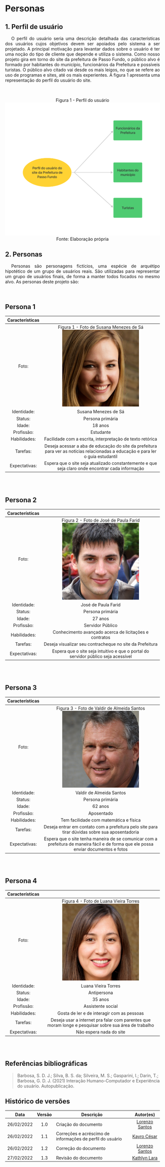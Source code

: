 
# Personas
## 1. Perfil de usuário

<p style="text-indent: 20px; text-align: justify">
O perfil do usuário seria uma descrição detalhada das características dos usuários cujos objetivos devem ser apoiados pelo sistema a ser projetado. A principal motivação para levantar dados sobre o usuário é ter uma noção do tipo de cliente que depende e utiliza o sistema.
Como nosso projeto gira em torno do site da prefeitura de Passo Fundo, o público alvo é formado por habitantes do município, funcionários da Prefeitura e possíveis turistas. O público alvo citado vai desde os mais leigos, no que se refere ao uso de programas e sites, até os mais experientes. A figura 1 apresenta uma representação do perfil do usuário do site.
</p>

<br>
<br>

<div align="center"> 

<figcaption>Figura 1 - Perfil do usuário </figcaption>
<img src="https://raw.githubusercontent.com/Interacao-Humano-Computador/2021.2-Prefeitura-de-Passo-Fundo/main/assets/img/perfilusuario.png">
<figcaption>Fonte: Elaboração própria</figcaption>

</div>



## 2. Personas
<p style="text-indent: 20px; text-align: justify">Personas são personagens fictícios, uma espécie de arquétipo hipotético de um grupo de usuários reais. São utilizadas  para representar um grupo de usuários finais, de forma a manter todos focados no mesmo alvo. As personas deste projeto são:
</p>

<br>

## Persona 1
 
 | Características | |
 | :----------: | :--------: |
 | Foto: |<figcaption>Figura 1 - Foto de Susana Menezes de Sá </figcaption> <img src="https://raw.githubusercontent.com/Interacao-Humano-Computador/2021.2-Prefeitura-de-Passo-Fundo/main/assets/img/susana.png" alt="Susana Menezes de Sá" width="250"/> |
 | Identidade: |   Susana Menezes de Sá |
 | Status: |   Persona primária  |
 | Idade: |  18 anos  |
 | Profissão: |  Estudante  |
 | Habilidades: |  Facilidade com a escrita, interpretação de texto retórica  |
 | Tarefas: |   Deseja acessar a aba de educação do site da prefeitura para ver as notícias relacionadas a educação e para ler o guia estudantil   |
 | Expectativas: |  Espera que o site seja atualizado constantemente e que seja claro onde encontrar cada informação  |

<br>
<br>

## Persona 2
 
 | Características | |
 | :----------: | :--------: |
 | Foto: |<figcaption>Figura 2 - Foto de José de Paula Farid </figcaption> <img src="https://raw.githubusercontent.com/Interacao-Humano-Computador/2021.2-Prefeitura-de-Passo-Fundo/main/assets/img/jose.png" alt="José de Paula Farid" width="250"/> |
 | Identidade: |  José de Paula Farid  |
 | Status: |   Persona primária  |
 | Idade: |  27 anos  |
 | Profissão: |  Servidor Público  |
 | Habilidades: | Conhecimento avançado acerca de licitações e contratos |
 | Tarefas: |   Deseja visualizar seu contracheque no site da Prefeitura|
 | Expectativas: |  Espera que o site seja intuitivo e que o portal do servidor público seja acessível |

<br>
<br>

## Persona 3

 
 | Características | |
 | :----------: | :--------: |
 | Foto: |<figcaption>Figura 3 - Foto de Valdir de Almeida Santos </figcaption> <img src="https://raw.githubusercontent.com/Interacao-Humano-Computador/2021.2-Prefeitura-de-Passo-Fundo/main/assets/img/valdir.png" alt="Valdir de Almeida Santos" width="250"/> |
 | Identidade: |  Valdir de Almeida Santos  |
 | Status: |   Persona primária  |
 | Idade: |  62 anos  |
 | Profissão: |  Aposentado  |
 | Habilidades: |  Tem facilidade com matemática e física  |
 | Tarefas: |   Deseja entrar em contato com a prefeitura pelo site para tirar dúvidas sobre sua aposentadoria   |
 | Expectativas: |  Espera que o site tenha maneira de se comunicar com a prefeitura de maneira fácil e de forma que ele possa enviar documentos e fotos |

<br>
<br>

## Persona 4

 | Características | |
 | :----------: | :--------: |
 | Foto: |<figcaption>Figura 4 - Foto de Luana Vieira Torres </figcaption> <img src="https://raw.githubusercontent.com/Interacao-Humano-Computador/2021.2-Prefeitura-de-Passo-Fundo/main/assets/img/luana.png" alt="Luana Vieira Torres" width="250"/> |
 | Identidade: |  Luana Vieira Torres  |
 | Status: |   Antipersona  |
 | Idade: |  35 anos  |
 | Profissão: | Assistente social |
 | Habilidades: |  Gosta de ler e de interagir com as pessoas  |
 | Tarefas: |   Deseja usar a internet pra falar com parentes que moram longe e pesquisar sobre sua área de trabalho   |
 | Expectativas: | Não espera nada do site |

<br>
<br>

## Referências bibliográficas

> Barbosa, S. D. J.; Silva, B. S. da; Silveira, M. S.; Gasparini, I.; Darin, T.; Barbosa, G. D. J. (2021) Interação Humano-Computador e Experiência do usuário. Autopublicação.



## Histórico de versões
 | **Data**   | **Versão** | **Descrição**   |    **Autor(es)**  | 
 | ---------- | :--------: | ---------------------------------------- |:------------------------------------------: 
 |   26/02/2022 |   1.0  | Criação do documento|[Lorenzo Santos](https://github.com/lorenzo7377) 
 |   26/02/2022 |   1.1  | Correções e acréscimo de informações de perfil do usuário|[Kayro César](https://github.com/kayrocesar) 
 |   26/02/2022 |   1.2  | Correção do documento|[Lorenzo Santos](https://github.com/lorenzo7377)
 |   27/02/2022 |   1.3  | Revisão do documento |[Kathlyn Lara](https://github.com/klmurussi) 
